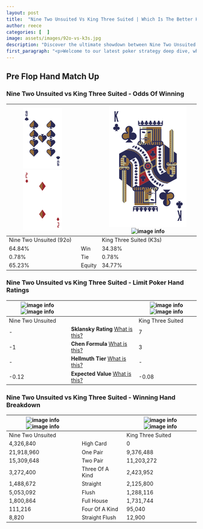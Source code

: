 ```yaml
---
layout: post
title:  "Nine Two Unsuited Vs King Three Suited | Which Is The Better Hand In Poker? A Complete Guide"
author: reece
categories: [  ]
image: assets/images/92o-vs-k3s.jpg
description: "Discover the ultimate showdown between Nine Two Unsuited and King Three Suited in poker! Uncover the odds, strategies, and scenarios where one hand triumphs over the other. Get ready to up your poker game with this thrilling analysis."
first_paragraph: "<p>Welcome to our latest poker strategy deep dive, where we're pitting two distinct hands against each other in a high-stakes showdown: Nine Two Unsuited vs King Three Suited.</p><p>In the dynamic world of poker, every decision counts, and knowing which hand holds the upper hand is key to your success at the table.</p><p>In this article, we'll dissect these two hands, explore the scenarios where one dominates the other, and equip you with the knowledge to make strategic choices that can tip the odds in your favor.</p><p>Get ready to unravel the intriguing dynamics of these poker hands and elevate your game to new heights.</p>"
---
```




[comment]: # (sp0)

## Pre Flop Hand Match Up

<div class="table hand-ratings" markdown="1"> 



### Nine Two Unsuited vs King Three Suited - Odds Of Winning


    
| ![image info](assets/images/hand1/9.png) ![image info](assets/images/hand1/2o.png) |  | ![image info](assets/images/hand2/K.png) ![image info](assets/images/hand2/3s.png) |
| -------- | -------- | -------- |
| Nine Two Unsuited (92o) |  | King Three Suited (K3s) |
| 64.84% | Win | 34.38% |
| 0.78% | Tie | 0.78% |
| 65.23% | Equity | 34.77% |




[comment]: # (sp1)



### Nine Two Unsuited vs King Three Suited - Limit Poker Hand Ratings


    
| ![image info](https://www.riverpairs.com/assets/images/hand1/9.png) ![image info](https://www.riverpairs.com/assets/images/hand1/2o.png) |  | ![image info](https://www.riverpairs.com/assets/images/hand2/K.png) ![image info](https://www.riverpairs.com/assets/images/hand2/3s.png) |
| -------- | -------- | -------- |
| Nine Two Unsuited |  | King Three Suited |
| - | **Sklansky Rating** [What is this?](/sklansky-rating-explained) | 7 |
| -1 | **Chen Formula** [What is this?](/chen-formula-explained) | 3 |
| - | **Hellmuth Tier** [What is this?](/Hellmuth-tier-explained) | - |
| -0.12 | **Expected Value** [What is this?](/expected-value-explained) | -0.08 |




[comment]: # (sp2)



### Nine Two Unsuited vs King Three Suited - Winning Hand Breakdown


    
| ![image info](https://www.riverpairs.com/assets/images/hand1/9.png) ![image info](https://www.riverpairs.com/assets/images/hand1/2o.png) |  | ![image info](https://www.riverpairs.com/assets/images/hand2/K.png) ![image info](https://www.riverpairs.com/assets/images/hand2/3s.png) |
| -------- | -------- | -------- |
| Nine Two Unsuited |  | King Three Suited |
| 4,326,840 | High Card | 0 |
| 21,918,960 | One Pair | 9,376,488 |
| 15,309,648 | Two Pair | 11,203,272 |
| 3,272,400 | Three Of A Kind | 2,423,952 |
| 1,488,672 | Straight | 2,125,800 |
| 5,053,092 | Flush | 1,288,116 |
| 1,800,864 | Full House | 1,731,744 |
| 111,216 | Four Of A Kind | 95,040 |
| 8,820 | Straight Flush | 12,900 |




[comment]: # (sp3)



</div>

[comment]: # (sp4)



[comment]: # (sp5)

